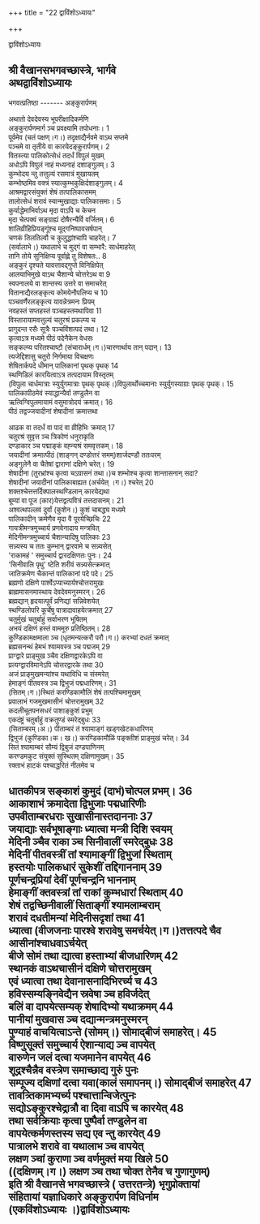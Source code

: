 +++
title = "22 द्वाविंशोऽध्यायः"

+++





द्वाविंशोऽध्यायः  




श्री वैखानसभगवच्छास्त्रे, भार्गवे  
अथद्वाविंशोऽध्यायः  
------------------------  
भगवत्प्रतिष्ठा ------- अङ्कुरार्पणम्  
  
अथातो देवदेवस्य भूपरीक्षादिकर्मणि  
अङ्कुरार्पणमार्ग ञ्च प्रवक्ष्यामि तपोधनाः। 1  
पूर्वमेव (चतं पक्षण्।ग।) तदृक्षाद्यैर्नवमे वाऽथ सप्तमे  
पञ्चमे वा तृतीये वा कारयेदङ्कुरार्पणम्। 2  
वितस्त्या पालिकोत्सेधं तदर्धं विपुलं मुखम्  
अधोऽपि विपुलं नाहं मध्यनाहं दशाङ्गुलम्। 3  
कुम्भोदय न्तु तत्तुल्यं रसमात्रं मुखायतम्  
कम्भोष्ठमिव वक्त्रं स्यात्कुम्भकुक्षिर्दशाङ्गुलम्। 4  
आश्रमद्वारसंयुक्तं शेषं तत्पालिकासमम्  
तालोत्सेधं शरावं स्यान्मुखाद्याः पालिकासमाः। 5  
कुर्याद्धेमाभिर्वाऽथ मृदा वाऽपि च केचन  
मृदा चेत्पक्वं सङ्ग्राह्यं दोषैरन्यैर्वि वर्जितम्। 6  
शालिव्रीहिप्रियङ्गूंश्च मूद्गनिष्पावसर्षपान्  
चणकं तिलतिल्वौ च कुलुद्धांश्चापि चाहरेत्। 7  
(सर्वालाभे।) यथालाभे च मुद्गं वा सम्भारै: सार्धमाहरेत्  
तानि तोये सुनिक्षिप्य पूर्वाह्णे तु विशेषतः.. 8  
अङ्कुरं दृश्यते यावत्तावद्गुप्ते विनिक्षिपेत्  
आलयाभिमुखे वाऽथ चैशान्ये चोत्तरेऽथ वा 9  
स्वपनालये वा शान्तस्य उत्तरे वा समाचरेत्  
वितानाद्यैरलङ्कृत्य कोमयेनौपलिप्य च 10  
पञ्चवर्णैरलङ्कृत्य यावन्नेत्रमनः प्रियम्  
नवहस्तं सप्तहस्तं पञ्चहस्तमथापिवा 11  
विस्तारायामवत्तुल्यं चतुरश्रं प्रकल्प्य च  
प्रागुदन्त रसैः सूत्रैः पञ्चविंशत्पदं तथा। 12  
कृत्वाऽत्र मध्यमे पीठं पदेनैकेन वेधसः  
सङ्कल्प्य परितश्चाष्टौ (संचारार्धम्।ग।)चारणार्थाय तान् पदान्। 13  
त्यजेद्दिशासु चतुरो निर्गमाया विचक्षणः  
शेषितार्कपदे धीमान् पालिकानां पृथक् पृथक् 14  
स्थणिडिलं कारयित्वाऽत्र तत्पदायाम विस्तृतम्  
(विपुला चार्धमात्राः स्युर्युगमात्राः पृथक् पृथक्।)विपुलार्थोच्चमानाः स्युर्युगस्याग्राः पृथक् पृथक्। 15  
पालिकापीठमेवं स्याद्धान्यैर्वा तण्डुलैन वा  
ऋत्विग्विपुलमायामं वसुमात्रोदयं क्रमात्। 16  
पीठं तद्वज्जयादीनां शेषादीनां क्रमात्तथा  
  
  
आढक वा तदर्धं वा पादं वा व्रीहिभिः क्रमात् 17  
चतुरश्रं सुवृत्त ञ्च त्रिकोणं धनुराकृति  
दण्डाकार ञ्च पद्माङ्कं वह्न्यश्रं समवृत्तकम्। 18  
जयादीनां क्रमात्पीठं (शाङ्गन् दण्डोत्तरं समम्)शार्जदण्डौ ततःपरम्  
अङ्गुलेनै वा चैतेषां द्वाराणां दक्षिणे चरेत्। 19  
शेषादीना (तुरभ्रांश्च कृत्वा चऽग्रासनं तथा।)च शम्भोश्च कृत्वा शान्तासनान् सदा?  
शेषादीनां जयादीनां पालिकाबाह्यत (अर्चयेत् ।ग।) श्चरेत् 20  
शक्तश्चेत्तत्तर्दिक्पालस्थण्डिलान् कारयेद्यथा  
बूम्यां वा पूज (कार)येत्तद्वत्पवित्रं तत्तदासनम्। 21  
अश्वत्थपल्लवं दुर्वां (कुशेन।) कुशं चाबद्ध्य मध्यमे  
पालिकादीन् क्रमेणैव मृदा वै पूरयेच्छिचिः 22  
गायत्रीमन्त्रमुच्चार्य प्रणवेनादाय मन्त्रवित्  
मेदिनीमन्त्रमुच्चार्य चैशान्यादिषु पालिकाः 23  
सन्न्यस्य च ततः कुम्भान् द्वारवामे च सन्न्यसेत्  
'राकामहं ' समुच्चार्य द्वारदक्षिणतः पुनः। 24  
'सिनीवालि पृथु' ष्टेति शरीवं सन्न्यसेत्क्रमात्  
जातिक्रमेण चैकान्तं पालिकानां पदे पदे। 25  
ब्रह्मणो दक्षिणे पार्श्वेऽप्याच्यार्यश्चोत्तरामुखः  
ब्राह्ममासनमास्थाय देवदेवमनुस्मरन्। 26  
ब्रह्मद्यान् हृदयात्पूर्वं प्रणिद्यां सन्निवेशयेत्  
स्थण्डिलोपरि कूर्चेषु पात्रादावाहयेत्क्रमात् 27  
चतुर्मुखं चतुर्बाहुं सर्वाभरण भूषितम्  
अभयं दक्षिणं हस्तं वाममूरु प्रतिष्ठितम्। 28  
कुण्डिकामक्षमाला ञ्च (धृतमन्यत्करौ परौ।ग।) करभ्यां दधतं क्रमात्  
ब्रह्मसनन्थं हेमभं श्यामवस्त्र ञ्च पद्मजम् 29  
प्राग्द्वारे प्राङ्मुख ञ्चैव दक्षिणद्वारकेऽपि वा  
प्रत्यग्द्वारविमानेऽपि चोत्तरद्वारके तथा 30  
अजं प्राङ्मुखमन्यांश्च यथाविधि च संस्मरेत्  
हेमाङ्गं पीतवस्त्र ञ्च द्विभुजं पद्मधारिणम्। 31  
(सितम्।ग।)स्थितं करण्डिकामौलिं शेषं तत्पश्चिमामुखम्  
प्रवालाभं गजमुखमासीनं चोत्तरामुखम् 32  
कदलीचूतपनसधरं पाशाङ्कुशं प्रभुम्  
एकदंष्ट्रं चतुर्बाहुं वक्रतुण्डं स्मरेद्बुधः 33  
(सिताम्बरम्।अ।) पीताम्बरं तं श्यामाङ्गं खड्गखेटकधारिणम्  
द्विभुजं (कुण्डिका।क। ख।) करण्डिकामौळिं पङ्क्तीशं प्राङ्मुखं चरेत्। 34  
सितं श्यामाम्बरं सौम्यं द्विबुजं दण्डपाणिनम्  
करण्डमकुट संयुक्तं सुस्थितम् दक्षिणामुखम्। 35  
रक्ताभं हाटकं पश्चाद्धरितं नीलमेव च  
  
  
धातकीपत्र सङ्काशं कुमुदं (दाभं)चोत्पल प्रभम्। 36  
आकाशाभं क्रमादेता द्विभुजाः पद्मधारिणीः  
उपवीताम्बरधराः सुखासीनास्तदाननाः 37  
जयाद्याः सर्वभूषाङ्गाः ध्यात्वा मन्त्री दिशि स्वयम्  
मेदिनी ञ्चैव राका ञ्च सिनीवालीं स्मरेद्बुधः 38  
मेदिनीं पीतवस्त्रीं तां श्यामाङ्गीं द्विभुजां स्थिताम्  
हस्तयोः पालिकधारं सुकेशीं तद्दिगाननाम् 39  
पूर्णचन्द्रप्रियां देवीं पूर्णचन्द्रनि भाननाम्  
हेमाङ्गीं क्तवस्त्रां तां राकां कुम्भधारां स्थिताम् 40  
शेषं तद्वच्छिनीवालीं सिताङ्गीं श्यामलाम्बराम्  
शरावं दधतीमन्यां मेदिनीसदृशां तथा 41  
ध्यात्वा (वीजजनाः पारश्वे शरावेषु समर्चयेत्।ग।)तत्तत्पदे चैव आसीनांश्चाधवाऽर्चयेत्  
बीजे सोमं तथा द्यात्वा हस्ताभ्यां बीजधारिणम् 42  
स्थानकं वाऽथचासीनं दक्षिणे चोत्तरामुखम्  
एवं ध्यात्वा तथा देवानासनादिभिरर्च्य च 43  
हविस्सम्यङ्निवेद्यैन स्रवेषा ञ्च हविर्जदेत्  
बलिं वा दापयेत्सम्यक् शेषादिभ्यो यथाक्रमम् 44  
पानीयां मुखवास ञ्च दद्यान्मन्त्रमनुस्मरन्  
पुण्याहं वाचयित्वाऽन्ते (सोमम्।) सोमाद्बीजं समाहरेत्। 45  
विष्णुसूक्तं समुच्चार्य ऐशान्याद्य ञ्च वापयेत्  
वारुणेन जलं दत्वा यजमानेन वापयेत् 46  
शूद्रश्चैन्नैव वस्त्रेण समाच्छाद्य गुरुं पुनः  
सम्पूज्य दक्षिणां दत्वा यवा(कालं समापनम्।) सोमाद्बीजं समाहरेत् 47  
तावत्र्तिकामभ्यर्च्य पश्चात्तान्विजेत्पुनः  
सद्योऽङ्कुरश्चेद्रात्रौ वा दिवा वाऽपि च कारयेत् 48  
तथा सर्वक्रियाः कृत्वा पुष्पैर्वा तण्डुलेन वा  
वापयेत्कर्मणस्तस्य सद्य एव न्तु कारयेत् 49  
पात्रालभे शरावे वा यथालाभ ञ्च वापयेत्  
लक्षण ञ्चां कुराणा ञ्च वर्णमुक्तं मया खिले 50  
((दक्षिणम्।ग।) लक्षण ञ्च तथा चोक्त तेनैव च गुणागुणम्)  
इति श्री वैखानसे भगवच्छास्त्रे ( उत्तरतन्त्रे) भृगुप्रोक्तायां  
संहितायां यज्ञाधिकारे अङ्कुरार्पण विधिर्नाम  
(एकविंशोऽध्यायः ।)द्वाविंशोऽध्यायः  
----------------------------------  

